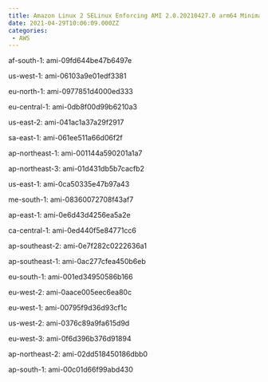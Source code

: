 ```yaml
---
title: Amazon Linux 2 SELinux Enforcing AMI 2.0.20210427.0 arm64 Minimal HVM gp2
date: 2021-04-29T10:06:09.000ZZ
categories:
 - AWS
---
```


af-south-1: ami-09fd644be47b6497e

us-west-1: ami-06103a9e01edf3381

eu-north-1: ami-0977851d4000ed333

eu-central-1: ami-0db8f00d99b6210a3

us-east-2: ami-041ac1a37a29f2917

sa-east-1: ami-061ee511a66d06f2f

ap-northeast-1: ami-001144a590201a1a7

ap-northeast-3: ami-01d431db5b7cacfb2

us-east-1: ami-0ca50335e47b97a43

me-south-1: ami-08360072708f43af7

ap-east-1: ami-0e6d43d4256ea5a2e

ca-central-1: ami-0ed440f5e84771cc6

ap-southeast-2: ami-0e7f282c0222636a1

ap-southeast-1: ami-0ac277cfea450b6eb

eu-south-1: ami-001ed34950586b166

eu-west-2: ami-0aace005eec6ea80c

eu-west-1: ami-00795f9d36d93cf1c

us-west-2: ami-0376c89a9fa615d9d

eu-west-3: ami-0f6d396b376d91894

ap-northeast-2: ami-02dd518450186dbb0

ap-south-1: ami-00c01d66f99abd430

